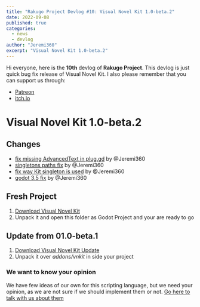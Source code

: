 ```yaml
---
title: "Rakugo Project Devlog #10: Visual Novel Kit 1.0-beta.2"
date: 2022-09-08
published: true
categories:
  - news
  - devlog
author: "Jeremi360"
excerpt: "Visual Novel Kit 1.0-beta.2"
---
```


Hi everyone, here is the **10th** devlog of **Rakugo Project**.
This devlog is just quick bug fix release of Visual Novel Kit.
I also please remember that you can support us through:
- [Patreon](https://www.patreon.com/rakguoteam)
- [itch.io](https://jeremi360x.itch.io/rakugo/purchase.)

# Visual Novel Kit 1.0-beta.2

## Changes
- [fix missing AdvancedText in plug.gd](https://github.com/rakugoteam/VisualNovelKit/pull/141/commits/bcb9123659cce1acd38b45a7e2d99b89543339f1) by @Jeremi360
- [singletons paths fix](https://github.com/rakugoteam/Kits/commit/157f455ca09dd4e69746804a2bc06d136d78733d) by @Jeremi360
- [fix way Kit singleton is used](https://github.com/rakugoteam/Kits/commit/b59b72d73a6e8e20bbd967dd7845533f6e211c84) by @Jeremi360
- [godot 3.5 fix](https://github.com/rakugoteam/Kits/commit/5bb98f831f99f60168534184e56bdab3000cd65e) by @Jeremi360

## Fresh Project
1. [Download Visual Novel Kit](https://github.com/rakugoteam/VisualNovelKit/releases/download/1.0-beta.2/VisualNovelKit_1.0-beta.2.zip)
2. Unpack it and open this folder as Godot Project and your are ready to go

## Update from 01.0-beta.1
1. [Download Visual Novel Kit Update](https://github.com/rakugoteam/VisualNovelKit/releases/download/1.0-beta.2/nvkit_1.0-beta.2.zip) 
2. Unpack it over *addons/vnkit* in side your project


### We want to know your opinion 

We have few ideas of our own for this scripting language, 
but we need your opinion, as we are not sure if we should implement them or not.
[Go here to talk with us about them](https://github.com/rakugoteam/Rakugo/issues?q=is%3Aopen+is%3Aissue+label%3Adiscussion)


